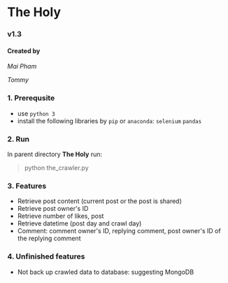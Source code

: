 # The Holy
### v1.3

#### Created by
*Mai Pham*

*Tommy*


### 1. Prerequsite
 - use `python 3`
 - install the following libraries by `pip` or `anaconda`: `selenium` `pandas`

### 2. Run
In parent directory **The Holy** run: 

> python the_crawler.py

### 3. Features
 - Retrieve post content (current post or the post is shared)
 - Retrieve post owner's ID
 - Retrieve number of likes, post
 - Retrieve datetime (post day and crawl day)
 - Comment: comment owner's ID, replying comment, post owner's ID of the replying comment

### 4. Unfinished features
 - Not back up crawled data to database: suggesting MongoDB
